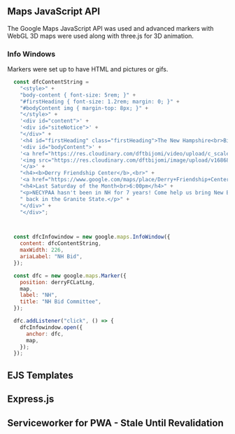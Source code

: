 ## Maps JavaScript API

The Google Maps JavaScript API was used and advanced markers with WebGL 3D maps were used along with three.js for 3D animation.

### Info Windows
Markers were set up to have HTML and pictures or gifs. 
``` javascript
  const dfcContentString =
    "<style>" +
    "body-content { font-size: 5rem; }" +
    "#firstHeading { font-size: 1.2rem; margin: 0; }" +
    "#bodyContent img { margin-top: 8px; }" +
    "</style>" +
    '<div id="content">' +
    '<div id="siteNotice">' +
    "</div>" +
    '<h4 id="firstHeading" class="firstHeading">The New Hampshire<br>Bid Committee<br>for NECYPAA 34</h4>' +
    '<div id="bodyContent">' +
    '<a href="https://res.cloudinary.com/dftbijomi/video/upload/c_scale,w_720/v1686837841/vader-vid-flyer-giphy-prep_ykkkg9.mp4">' +
    '<img src="https://res.cloudinary.com/dftbijomi/image/upload/v1686853887/gif-try-2_edgh4v.gif" width="190px" height="100%" crossorigin>'+
    '</a>' +
    "<h4><b>Derry Friendship Center</b>,<br>" +
    '<a href="https://www.google.com/maps/place/Derry+Friendship+Center/@42.8807362,-71.3275861,17z/data=!3m1!4b1!4m6!3m5!1s0x89e2530573ac46e5:0x5060494e2ba82b33!8m2!3d42.8807362!4d-71.3253974!16s%2Fg%2F1z449zjmk">6 Railroad Ave, Derry NH</a></h4>' +
    "<h4>Last Saturday of the Month<br>6:00pm</h4>" +
    "<p>NECYPAA hasn't been in NH for 7 years! Come help us bring New England YPAA together and get the conference" +
    " back in the Granite State.</p>" +
    "</div>" +
    "</div>";



  const dfcInfowindow = new google.maps.InfoWindow({
    content: dfcContentString,
    maxWidth: 226,
    ariaLabel: "NH Bid",
  });

  const dfc = new google.maps.Marker({
    position: derryFCLatLng,
    map,
    label: "NH",
    title: "NH Bid Committee",
  });

  dfc.addListener("click", () => {
    dfcInfowindow.open({
      anchor: dfc,
      map,
    });
  });
```

## EJS Templates
## Express.js
## Serviceworker for PWA - Stale Until Revalidation
